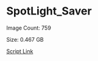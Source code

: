 # SpotLight_Saver

Image Count: 759

Size: 0.467 GB

[Script Link](https://github.com/liuyal/Archive/blob/master/Python/Utilities/Miscellaneous/spotlight_saver.py)